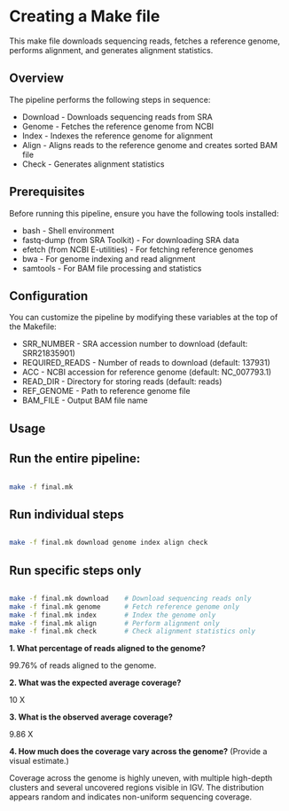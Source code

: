 # Creating a Make file
This make file downloads sequencing reads, fetches a reference genome, performs alignment, and generates alignment statistics.

## Overview

The pipeline performs the following steps in sequence:
* Download - Downloads sequencing reads from SRA
* Genome - Fetches the reference genome from NCBI
* Index - Indexes the reference genome for alignment
* Align - Aligns reads to the reference genome and creates sorted BAM file
* Check - Generates alignment statistics

## Prerequisites

Before running this pipeline, ensure you have the following tools installed:
* bash - Shell environment
* fastq-dump (from SRA Toolkit) - For downloading SRA data
* efetch (from NCBI E-utilities) - For fetching reference genomes
* bwa - For genome indexing and read alignment
* samtools - For BAM file processing and statistics

## Configuration

You can customize the pipeline by modifying these variables at the top of the Makefile:
* SRR_NUMBER - SRA accession number to download (default: SRR21835901)
* REQUIRED_READS - Number of reads to download (default: 137931)
* ACC - NCBI accession for reference genome (default: NC_007793.1)
* READ_DIR - Directory for storing reads (default: reads)
* REF_GENOME - Path to reference genome file
* BAM_FILE - Output BAM file name

## Usage

## Run the entire pipeline:

```bash

make -f final.mk

```

## Run individual steps

```bash

make -f final.mk download genome index align check

```

## Run specific steps only

```bash

make -f final.mk download    # Download sequencing reads only
make -f final.mk genome      # Fetch reference genome only
make -f final.mk index       # Index the genome only
make -f final.mk align       # Perform alignment only
make -f final.mk check       # Check alignment statistics only

```

**1. What percentage of reads aligned to the genome?**

99.76% of reads aligned to the genome.

**2. What was the expected average coverage?**

10 X

**3. What is the observed average coverage?**

9.86 X

**4. How much does the coverage vary across the genome?** (Provide a visual estimate.)

Coverage across the genome is highly uneven, with multiple high-depth clusters and several uncovered regions visible in IGV. The distribution appears random and indicates non-uniform sequencing coverage.

